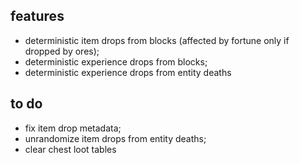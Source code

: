 ## features
- deterministic item drops from blocks (affected by fortune only if dropped by ores);
- deterministic experience drops from blocks;
- deterministic experience drops from entity deaths

## to do
- fix item drop metadata;
- unrandomize item drops from entity deaths;
- clear chest loot tables
